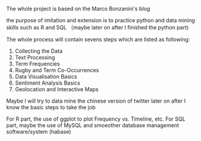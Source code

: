 The whole project is based on the Marco Bonzanini's blog

the purpose of imitation and extension is to practice python and data mining skills
such as R and SQL （maybe later on after I finished the python part)

The whole process will contain sevens steps which are listed as following:
1. Collecting the Data
2. Text Processing
3. Term Frequencies
4. Rugby and Term Co-Occurrences
5. Data Visualisation Basics
6. Sentiment Analysis Basics
7. Geolocation and Interactive Maps

Maybe I will try to data mine the chinese version of twitter later on after
I know the basic steps to take the job

For R part, the use of ggplot to plot Frequency vs. Timeline, etc.
For SQL part, maybe the use of MySQL and smoeother database management software/system (habase)
